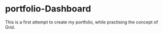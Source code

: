 # portfolio-Dashboard

This is a first attempt to create my portfolio, while practising the concept of Grid.
